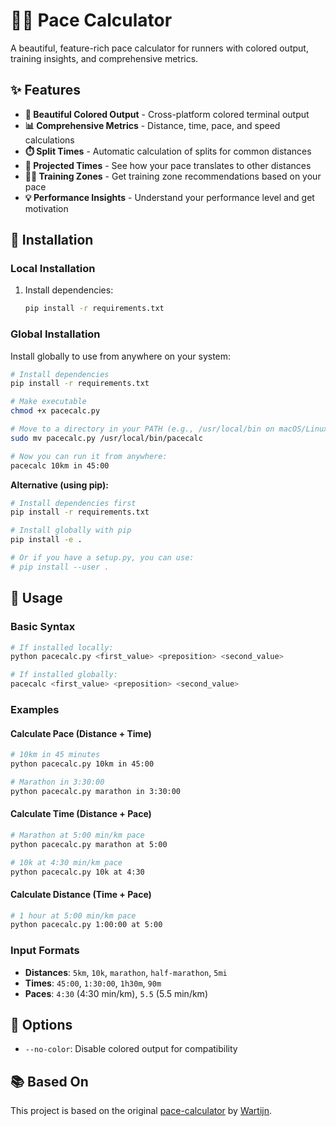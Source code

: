 # 🏃‍♂️ Pace Calculator

A beautiful, feature-rich pace calculator for runners with colored output, training insights, and comprehensive metrics.

## ✨ Features

- **🎨 Beautiful Colored Output** - Cross-platform colored terminal output
- **📊 Comprehensive Metrics** - Distance, time, pace, and speed calculations
- **⏱️ Split Times** - Automatic calculation of splits for common distances
- **🔮 Projected Times** - See how your pace translates to other distances
- **🏃‍♂️ Training Zones** - Get training zone recommendations based on your pace
- **💡 Performance Insights** - Understand your performance level and get motivation

## 🚀 Installation

### Local Installation
1. Install dependencies:
   ```bash
   pip install -r requirements.txt
   ```

### Global Installation
Install globally to use from anywhere on your system:

```bash
# Install dependencies
pip install -r requirements.txt

# Make executable
chmod +x pacecalc.py

# Move to a directory in your PATH (e.g., /usr/local/bin on macOS/Linux)
sudo mv pacecalc.py /usr/local/bin/pacecalc

# Now you can run it from anywhere:
pacecalc 10km in 45:00
```

**Alternative (using pip):**
```bash
# Install dependencies first
pip install -r requirements.txt

# Install globally with pip
pip install -e .

# Or if you have a setup.py, you can use:
# pip install --user .
```

## 📖 Usage

### Basic Syntax
```bash
# If installed locally:
python pacecalc.py <first_value> <preposition> <second_value>

# If installed globally:
pacecalc <first_value> <preposition> <second_value>
```

### Examples

#### Calculate Pace (Distance + Time)
```bash
# 10km in 45 minutes
python pacecalc.py 10km in 45:00

# Marathon in 3:30:00
python pacecalc.py marathon in 3:30:00
```

#### Calculate Time (Distance + Pace)
```bash
# Marathon at 5:00 min/km pace
python pacecalc.py marathon at 5:00

# 10k at 4:30 min/km pace
python pacecalc.py 10k at 4:30
```

#### Calculate Distance (Time + Pace)
```bash
# 1 hour at 5:00 min/km pace
python pacecalc.py 1:00:00 at 5:00
```

### Input Formats

- **Distances**: `5km`, `10k`, `marathon`, `half-marathon`, `5mi`
- **Times**: `45:00`, `1:30:00`, `1h30m`, `90m`
- **Paces**: `4:30` (4:30 min/km), `5.5` (5.5 min/km)

## 🔧 Options

- `--no-color`: Disable colored output for compatibility

## 📚 Based On

This project is based on the original [pace-calculator](https://github.com/Wartijn/pace-calculator) by [Wartijn](https://github.com/Wartijn).

